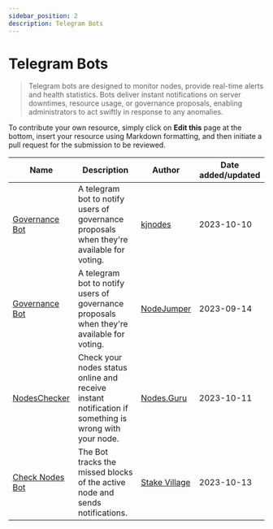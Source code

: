 ```yaml
---
sidebar_position: 2
description: Telegram Bots 
---
```


# Telegram Bots

> Telegram bots are designed to monitor nodes, provide real-time alerts and health statistics. Bots deliver instant notifications on server downtimes, resource usage, or governance proposals, enabling administrators to act swiftly in response to any anomalies.

To contribute your own resource, simply click on **Edit this** page at the bottom, insert your resource using Markdown formatting, and then initiate a pull request for the submission to be reviewed.

| Name | Description | Author | Date added/updated |
| --- | --- | --- | --- |
| [Governance Bot](https://t.me/kjnodes_testnet_proposal_bot) | A telegram bot to notify users of governance proposals when they're available for voting. | [kjnodes](https://github.com/kj89) | 2023-10-10 |
| [Governance Bot](https://t.me/nodejumper_governance_bot) | A telegram bot to notify users of governance proposals when they're available for voting. | [NodeJumper](https://github.com/nodejumper-org) | 2023-09-14 |
| [NodesChecker](https://t.me/NodesGuru_bot) | Check your nodes status online and receive instant notification if something is wrong with your node. | [Nodes.Guru](https://github.com/nodesguru) | 2023-10-11 |
| [Check Nodes Bot](https://t.me/stakeVillage_check_nodes_bot) | The Bot tracks the missed blocks of the active node and sends notifications. | [Stake Village](https://stakevillage.net) | 2023-10-13 |


